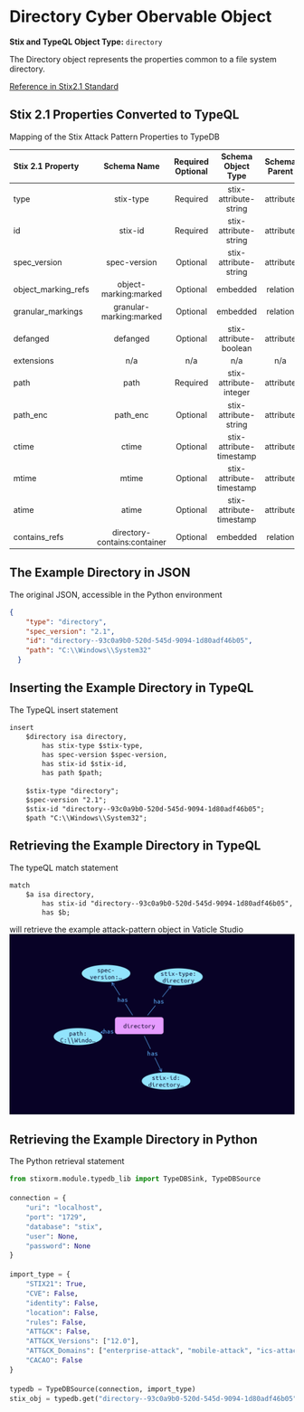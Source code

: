 # Directory Cyber Obervable Object

**Stix and TypeQL Object Type:**  `directory`

The Directory object represents the properties common to a file system directory.

[Reference in Stix2.1 Standard](https://docs.oasis-open.org/cti/stix/v2.1/os/stix-v2.1-os.html#_lyvpga5hlw52)
## Stix 2.1 Properties Converted to TypeQL
Mapping of the Stix Attack Pattern Properties to TypeDB

|  Stix 2.1 Property    |           Schema Name             | Required  Optional  |      Schema Object Type | Schema Parent  |
|:--------------------|:--------------------------------:|:------------------:|:------------------------:|:-------------:|
|  type                 |            stix-type              |      Required       |  stix-attribute-string    |   attribute    |
|  id                   |             stix-id               |      Required       |  stix-attribute-string    |   attribute    |
|  spec_version         |           spec-version            |      Optional       |  stix-attribute-string    |   attribute    |
|  object_marking_refs  |      object-marking:marked        |      Optional       |   embedded     |relation |
|  granular_markings    |     granular-marking:marked       |      Optional       |   embedded     |relation |
| defanged |defanged |      Optional       |stix-attribute-boolean |   attribute    |
|  extensions           |               n/a                 |        n/a          |           n/a             |      n/a       |
| path |path |Required |  stix-attribute-integer    |   attribute    |
| path_enc |path_enc |      Optional       |  stix-attribute-string    |   attribute    |
| ctime |ctime |      Optional       |  stix-attribute-timestamp    |   attribute    |
| mtime |mtime |      Optional       |  stix-attribute-timestamp    |   attribute    |
| atime |atime |      Optional       |  stix-attribute-timestamp    |   attribute    |
| contains_refs |directory-contains:container |      Optional       |   embedded     |relation |

## The Example Directory in JSON
The original JSON, accessible in the Python environment
```json
{
    "type": "directory",  
    "spec_version": "2.1",  
    "id": "directory--93c0a9b0-520d-545d-9094-1d80adf46b05",  
    "path": "C:\\Windows\\System32"  
  }
```


## Inserting the Example Directory in TypeQL
The TypeQL insert statement
```typeql
insert 
    $directory isa directory,
        has stix-type $stix-type,
        has spec-version $spec-version,
        has stix-id $stix-id,
        has path $path;
    
    $stix-type "directory";
    $spec-version "2.1";
    $stix-id "directory--93c0a9b0-520d-545d-9094-1d80adf46b05";
    $path "C:\\Windows\\System32";
```

## Retrieving the Example Directory in TypeQL
The typeQL match statement

```typeql
match
    $a isa directory,
        has stix-id "directory--93c0a9b0-520d-545d-9094-1d80adf46b05",
        has $b;
```


will retrieve the example attack-pattern object in Vaticle Studio
![Directory Example](./img/directory.png)

## Retrieving the Example Directory  in Python
The Python retrieval statement

```python
from stixorm.module.typedb_lib import TypeDBSink, TypeDBSource

connection = {
    "uri": "localhost",
    "port": "1729",
    "database": "stix",
    "user": None,
    "password": None
}

import_type = {
    "STIX21": True,
    "CVE": False,
    "identity": False,
    "location": False,
    "rules": False,
    "ATT&CK": False,
    "ATT&CK_Versions": ["12.0"],
    "ATT&CK_Domains": ["enterprise-attack", "mobile-attack", "ics-attack"],
    "CACAO": False
}

typedb = TypeDBSource(connection, import_type)
stix_obj = typedb.get("directory--93c0a9b0-520d-545d-9094-1d80adf46b05")
```

